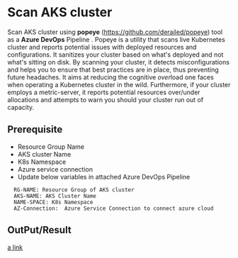 # Scan AKS cluster
Scan AKS cluster using  **popeye** (https://github.com/derailed/popeye) tool  as a **Azure DevOps** Pipeline . 
Popeye is a utility that scans live Kubernetes cluster and reports potential issues with deployed resources and configurations. It sanitizes your cluster based on what's deployed and not what's sitting on disk. By scanning your cluster, it detects misconfigurations and helps you to ensure that best practices are in place, thus preventing future headaches. It aims at reducing the cognitive *over*load one faces when operating a Kubernetes cluster in the wild. Furthermore, if your cluster employs a metric-server, it reports potential resources over/under allocations and attempts to warn you should your cluster run out of capacity.
## Prerequisite
-	Resource Group Name
-	AKS cluster Name
-	K8s Namespace 
-	Azure service connection
-	Update below variables in attached Azure DevOps Pipeline
  ```
    RG-NAME: Resource Group of AKS cluster 
    AKS-NAME: AKS Cluster Name 
    NAME-SPACE: K8s Namespace
    AZ-Connection:  Azure Service Connection to connect azure cloud 
  ```
## OutPut/Result
[a link]( https://github.com/vinshetty/scan-aks-cluster/blob/main/htmlreport.html)
